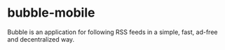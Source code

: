 # bubble-mobile
Bubble is an application for following RSS feeds in a simple, fast, ad-free and decentralized way.

